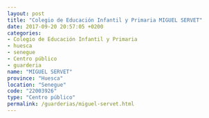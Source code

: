```yaml
---
layout: post
title: "Colegio de Educación Infantil y Primaria MIGUEL SERVET"
date: 2017-09-20 20:57:05 +0200
categories:
- Colegio de Educación Infantil y Primaria
- huesca
- senegue
- Centro público
- guarderia
name: "MIGUEL SERVET"
province: "Huesca"
location: "Senegue"
code: "22003926"
type: "Centro público"
permalink: /guarderias/miguel-servet.html
---
```


